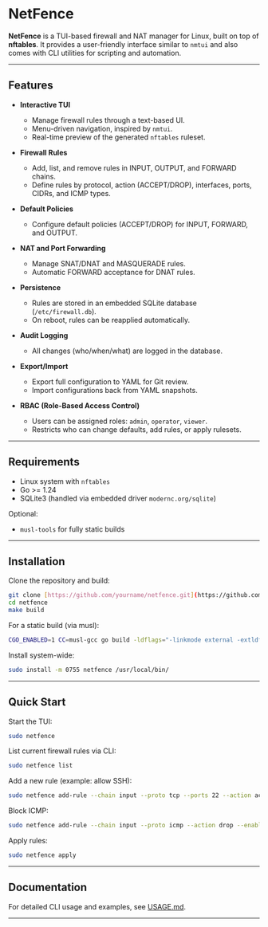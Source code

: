 # NetFence

**NetFence** is a TUI-based firewall and NAT manager for Linux, built on top of **nftables**. It provides a user-friendly interface similar to `nmtui` and also comes with CLI utilities for scripting and automation.

---

## Features

* **Interactive TUI**

  * Manage firewall rules through a text-based UI.
  * Menu-driven navigation, inspired by `nmtui`.
  * Real-time preview of the generated `nftables` ruleset.

* **Firewall Rules**

  * Add, list, and remove rules in INPUT, OUTPUT, and FORWARD chains.
  * Define rules by protocol, action (ACCEPT/DROP), interfaces, ports, CIDRs, and ICMP types.

* **Default Policies**

  * Configure default policies (ACCEPT/DROP) for INPUT, FORWARD, and OUTPUT.

* **NAT and Port Forwarding**

  * Manage SNAT/DNAT and MASQUERADE rules.
  * Automatic FORWARD acceptance for DNAT rules.

* **Persistence**

  * Rules are stored in an embedded SQLite database (`/etc/firewall.db`).
  * On reboot, rules can be reapplied automatically.

* **Audit Logging**

  * All changes (who/when/what) are logged in the database.

* **Export/Import**

  * Export full configuration to YAML for Git review.
  * Import configurations back from YAML snapshots.

* **RBAC (Role-Based Access Control)**

  * Users can be assigned roles: `admin`, `operator`, `viewer`.
  * Restricts who can change defaults, add rules, or apply rulesets.

---

## Requirements

* Linux system with `nftables`
* Go >= 1.24
* SQLite3 (handled via embedded driver `modernc.org/sqlite`)

Optional:

* `musl-tools` for fully static builds

---

## Installation

Clone the repository and build:

```bash
git clone [https://github.com/yourname/netfence.git](https://github.com/rudykwerewolf/netfence.git)
cd netfence
make build
```

For a static build (via musl):

```bash
CGO_ENABLED=1 CC=musl-gcc go build -ldflags="-linkmode external -extldflags -static" -o netfence ./cmd/netfence
```

Install system-wide:

```bash
sudo install -m 0755 netfence /usr/local/bin/
```

---

## Quick Start

Start the TUI:

```bash
sudo netfence
```

List current firewall rules via CLI:

```bash
sudo netfence list
```

Add a new rule (example: allow SSH):

```bash
sudo netfence add-rule --chain input --proto tcp --ports 22 --action accept --enabled
```

Block ICMP:

```bash
sudo netfence add-rule --chain input --proto icmp --action drop --enabled --comment "Drop ping"
```

Apply rules:

```bash
sudo netfence apply
```

---

## Documentation

For detailed CLI usage and examples, see [USAGE.md](USAGE.md).

---

